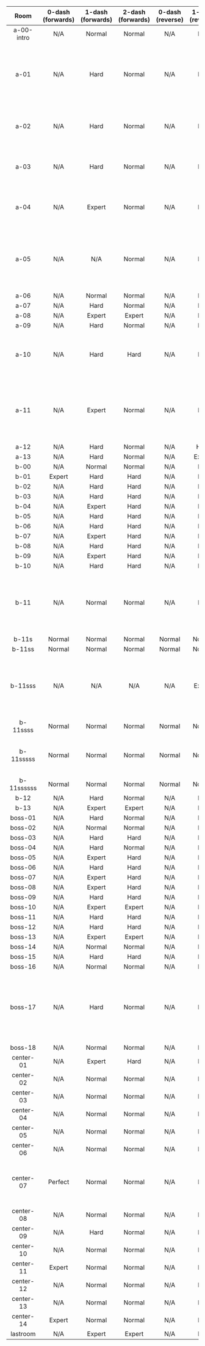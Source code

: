 | Room | 0-dash (forwards) | 1-dash (forwards) | 2-dash (forwards) | 0-dash (reverse) | 1-dash (reverse) | 2-dash (reverse) | Comments |
|:-:|:-:|:-:|:-:|:-:|:-:|:-:|-|
| a-00-intro | N/A | Normal | Normal | N/A | N/A | N/A |  |
| a-01 | N/A | Hard | Normal | N/A | N/A | N/A | Reverse possible with no dash (normal), but cut due to bad spawn |
| a-02 | N/A | Hard | Normal | N/A | N/A | N/A | Reverse possible but boring (fall) so cut |
| a-03 | N/A | Hard | Normal | N/A | N/A | N/A | Reverse possible but boring (fall) so cut |
| a-04 | N/A | Expert | Normal | N/A | N/A | N/A | Reverse possible but boring (fall) so cut |
| a-05 | N/A | N/A | Normal | N/A | N/A | N/A | 1DF doesn't always work because relies on screen wrap |
| a-06 | N/A | Normal | Normal | N/A | N/A | N/A |  |
| a-07 | N/A | Hard | Normal | N/A | N/A | N/A |  |
| a-08 | N/A | Expert | Expert | N/A | N/A | N/A |  |
| a-09 | N/A | Hard | Normal | N/A | N/A | N/A |  |
| a-10 | N/A | Hard | Hard | N/A | N/A | Perfect | 2DR requires reverse ultra + buffer climb jump |
| a-11 | N/A | Expert | Normal | N/A | N/A | N/A | 2DR possible, but requires very precise updiag demos |
| a-12 | N/A | Hard | Normal | N/A | Hard | Normal |  |
| a-13 | N/A | Hard | Normal | N/A | Expert | Normal |  |
| b-00 | N/A | Normal | Normal | N/A | N/A | N/A |  |
| b-01 | Expert | Hard | Hard | N/A | N/A | N/A |  |
| b-02 | N/A | Hard | Hard | N/A | N/A | N/A |  |
| b-03 | N/A | Hard | Hard | N/A | N/A | N/A |  |
| b-04 | N/A | Expert | Hard | N/A | N/A | N/A |  |
| b-05 | N/A | Hard | Hard | N/A | N/A | N/A |  |
| b-06 | N/A | Hard | Hard | N/A | N/A | N/A |  |
| b-07 | N/A | Expert | Hard | N/A | N/A | N/A |  |
| b-08 | N/A | Hard | Hard | N/A | N/A | N/A |  |
| b-09 | N/A | Expert | Hard | N/A | N/A | N/A |  |
| b-10 | N/A | Hard | Hard | N/A | N/A | N/A |  |
| b-11 | N/A | Normal | Normal | N/A | N/A | N/A | Can only use one route due to how routing works, so top route cut |
| b-11s | Normal | Normal | Normal | Normal | Normal | Normal |  |
| b-11ss | Normal | Normal | Normal | Normal | Normal | Normal |  |
| b-11sss | N/A | N/A | N/A | N/A | Expert | Normal | Forwards not possible, requires feather from previous screen |
| b-11ssss | Normal | Normal | Normal | Normal | Normal | Normal |  |
| b-11sssss | Normal | Normal | Normal | Normal | Normal | Normal | Required death, detach triggers added |
| b-11ssssss | Normal | Normal | Normal | Normal | Normal | Normal |  |
| b-12 | N/A | Hard | Normal | N/A | N/A | N/A |  |
| b-13 | N/A | Expert | Expert | N/A | N/A | N/A |  |
| boss-01 | N/A | Hard | Normal | N/A | N/A | N/A |  |
| boss-02 | N/A | Normal | Normal | N/A | N/A | N/A |  |
| boss-03 | N/A | Hard | Hard | N/A | N/A | N/A |  |
| boss-04 | N/A | Hard | Normal | N/A | N/A | N/A |  |
| boss-05 | N/A | Expert | Hard | N/A | N/A | N/A |  |
| boss-06 | N/A | Hard | Hard | N/A | N/A | N/A |  |
| boss-07 | N/A | Expert | Hard | N/A | N/A | N/A |  |
| boss-08 | N/A | Expert | Hard | N/A | N/A | N/A |  |
| boss-09 | N/A | Hard | Hard | N/A | N/A | N/A |  |
| boss-10 | N/A | Expert | Expert | N/A | N/A | N/A |  |
| boss-11 | N/A | Hard | Hard | N/A | N/A | N/A |  |
| boss-12 | N/A | Hard | Hard | N/A | N/A | N/A |  |
| boss-13 | N/A | Expert | Expert | N/A | N/A | N/A |  |
| boss-14 | N/A | Normal | Normal | N/A | N/A | N/A |  |
| boss-15 | N/A | Hard | Hard | N/A | N/A | N/A |  |
| boss-16 | N/A | Normal | Normal | N/A | N/A | N/A |  |
| boss-17 | N/A | Hard | Normal | N/A | N/A | N/A | 0DF possible, extremely precise and requires perfect timing so cut |
| boss-18 | N/A | Normal | Normal | N/A | N/A | N/A |  |
| center-01 | N/A | Expert | Hard | N/A | N/A | N/A |  |
| center-02 | N/A | Normal | Normal | N/A | N/A | N/A |  |
| center-03 | N/A | Normal | Normal | N/A | N/A | N/A |  |
| center-04 | N/A | Normal | Normal | N/A | N/A | N/A |  |
| center-05 | N/A | Normal | Normal | N/A | N/A | N/A |  |
| center-06 | N/A | Normal | Normal | N/A | N/A | N/A |  |
| center-07 | Perfect | Normal | Normal | N/A | N/A | N/A | 0DF requires neutral off lava wall out of feather |
| center-08 | N/A | Normal | Normal | N/A | N/A | N/A |  |
| center-09 | N/A | Hard | Normal | N/A | N/A | N/A |  |
| center-10 | N/A | Normal | Normal | N/A | N/A | N/A |  |
| center-11 | Expert | Normal | Normal | N/A | N/A | N/A |  |
| center-12 | N/A | Normal | Normal | N/A | N/A | N/A |  |
| center-13 | N/A | Normal | Normal | N/A | N/A | N/A |  |
| center-14 | Expert | Normal | Normal | N/A | N/A | N/A |  |
| lastroom | N/A | Expert | Expert | N/A | N/A | N/A |  |
